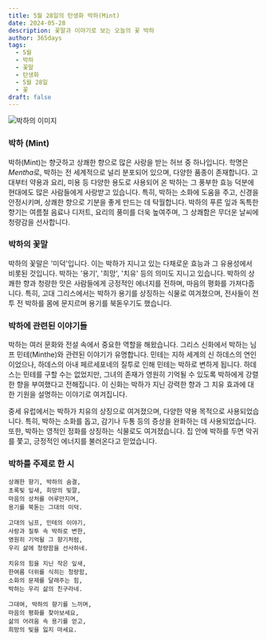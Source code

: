```yaml
---
title: 5월 28일의 탄생화 박하(Mint)
date: 2024-05-28
description: 꽃말과 이야기로 보는 오늘의 꽃 박하
author: 365days
tags:
  - 5월
  - 박하
  - 꽃말
  - 탄생화
  - 5월 28일
  - 꽃
draft: false
---
```


![박하의 이미지](https://cdn.pixabay.com/photo/2019/08/21/14/55/mint-4421249_1280.jpg#center)


### 박하 (Mint)

박하(Mint)는 향긋하고 상쾌한 향으로 많은 사랑을 받는 허브 중 하나입니다. 학명은 *Mentha*로, 박하는 전 세계적으로 널리 분포되어 있으며, 다양한 품종이 존재합니다. 고대부터 약용과 요리, 미용 등 다양한 용도로 사용되어 온 박하는 그 풍부한 효능 덕분에 현대에도 많은 사람들에게 사랑받고 있습니다. 특히, 박하는 소화에 도움을 주고, 신경을 안정시키며, 상쾌한 향으로 기분을 좋게 만드는 데 탁월합니다. 박하의 푸른 잎과 독특한 향기는 여름철 음료나 디저트, 요리의 풍미를 더욱 높여주며, 그 상쾌함은 무더운 날씨에 청량감을 선사합니다.

### 박하의 꽃말

박하의 꽃말은 '미덕'입니다. 이는 박하가 지니고 있는 다채로운 효능과 그 유용성에서 비롯된 것입니다. 박하는 '용기', '희망', '치유' 등의 의미도 지니고 있습니다. 박하의 상쾌한 향과 청량한 맛은 사람들에게 긍정적인 에너지를 전하며, 마음의 평화를 가져다줍니다. 특히, 고대 그리스에서는 박하가 용기를 상징하는 식물로 여겨졌으며, 전사들이 전투 전 박하를 몸에 문지르며 용기를 북돋우기도 했습니다.

### 박하에 관련된 이야기들

박하는 여러 문화와 전설 속에서 중요한 역할을 해왔습니다. 그리스 신화에서 박하는 님프 민테(Minthe)와 관련된 이야기가 유명합니다. 민테는 지하 세계의 신 하데스의 연인이었으나, 하데스의 아내 페르세포네의 질투로 인해 민테는 박하로 변하게 됩니다. 하데스는 민테를 구할 수는 없었지만, 그녀의 존재가 영원히 기억될 수 있도록 박하에게 강렬한 향을 부여했다고 전해집니다. 이 신화는 박하가 지닌 강력한 향과 그 치유 효과에 대한 기원을 설명하는 이야기로 여겨집니다.

중세 유럽에서는 박하가 치유의 상징으로 여겨졌으며, 다양한 약용 목적으로 사용되었습니다. 특히, 박하는 소화를 돕고, 감기나 두통 등의 증상을 완화하는 데 사용되었습니다. 또한, 박하는 영적인 정화를 상징하는 식물로도 여겨졌습니다. 집 안에 박하를 두면 악귀를 쫓고, 긍정적인 에너지를 불러온다고 믿었습니다.

### 박하를 주제로 한 시

```
상쾌한 향기, 박하의 숨결,
초록빛 잎새, 희망의 빛깔,
마음의 상처를 어루만지며,
용기를 북돋는 그대의 미덕.

고대의 님프, 민테의 이야기,
사랑과 질투 속 박하로 변한,
영원히 기억될 그 향기처럼,
우리 삶에 청량함을 선사하네.

치유의 힘을 지닌 작은 잎새,
한여름 더위를 식히는 청량함,
소화의 문제를 달래주는 힘,
박하는 우리 삶의 친구라네.

그대여, 박하의 향기를 느끼며,
마음의 평화를 찾아보세요,
삶의 어려움 속 용기를 얻고,
희망의 빛을 잃지 마세요.
```

